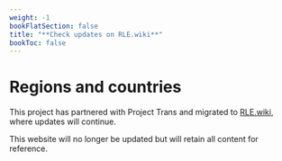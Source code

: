 ```yaml
---
weight: -1
bookFlatSection: false
title: "**Check updates on RLE.wiki**"
bookToc: false
---
```


# Regions and countries

This project has partnered with Project Trans and migrated to [RLE.wiki](https://rle.wiki/), where updates will continue.

This website will no longer be updated but will retain all content for reference.
